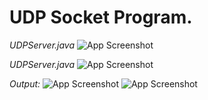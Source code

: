 # UDP Socket Program.

*UDPServer.java*
![App Screenshot]()

*UDPServer.java*
![App Screenshot]()

*Output:*
![App Screenshot]()
![App Screenshot]()
